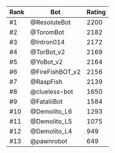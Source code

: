 Rank|Bot|Rating
---|---|---
#1|@ResoluteBot|2200
#2|@ToromBot|2182
#3|@Intron014|2172
#4|@TorBot_v2|2169
#5|@YoBot_v2|2164
#6|@FireFishBOT_v2|2156
#7|@RaspFish|2139
#8|@clueless-bot|1650
#9|@FataliiBot|1584
#10|@Demolito_L6|1293
#11|@Demolito_L5|1075
#12|@Demolito_L4|949
#13|@pawnrobot|649
